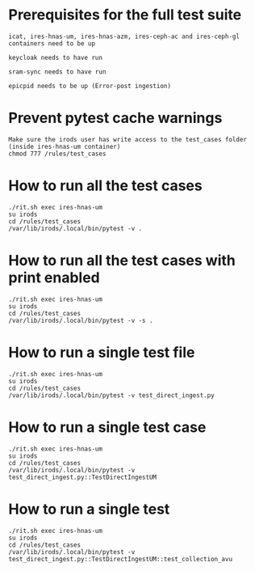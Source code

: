 # Prerequisites for the full test suite
```
icat, ires-hnas-um, ires-hnas-azm, ires-ceph-ac and ires-ceph-gl containers need to be up

keycloak needs to have run

sram-sync needs to have run

epicpid needs to be up (Error-post ingestion)
```
# Prevent pytest cache warnings
```
Make sure the irods user has write access to the test_cases folder (inside ires-hnas-um container)
chmod 777 /rules/test_cases
```

# How to run all the test cases
```
./rit.sh exec ires-hnas-um
su irods
cd /rules/test_cases
/var/lib/irods/.local/bin/pytest -v .
```

# How to run all the test cases with print enabled
```
./rit.sh exec ires-hnas-um
su irods
cd /rules/test_cases
/var/lib/irods/.local/bin/pytest -v -s .
```

# How to run a single test file
```
./rit.sh exec ires-hnas-um
su irods
cd /rules/test_cases
/var/lib/irods/.local/bin/pytest -v test_direct_ingest.py
```
# How to run a single test case
```
./rit.sh exec ires-hnas-um
su irods
cd /rules/test_cases
/var/lib/irods/.local/bin/pytest -v test_direct_ingest.py::TestDirectIngestUM
```
# How to run a single test
```
./rit.sh exec ires-hnas-um
su irods
cd /rules/test_cases
/var/lib/irods/.local/bin/pytest -v test_direct_ingest.py::TestDirectIngestUM::test_collection_avu
```
